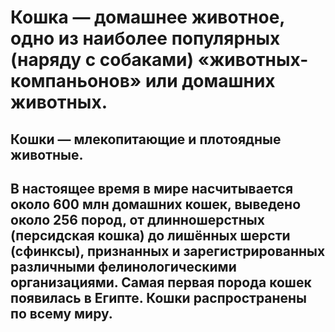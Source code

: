 # Кошка — домашнее животное, одно из наиболее популярных (наряду с собаками) «животных-компаньонов» или домашних животных. 
## Кошки — млекопитающие и плотоядные животные.
## В настоящее время в мире насчитывается около 600 млн домашних кошек, выведено около 256 пород, от длинношерстных (персидская кошка) до лишённых шерсти (сфинксы), признанных и зарегистрированных различными фелинологическими организациями. Самая первая порода кошек появилась в Египте. Кошки распространены по всему миру.

